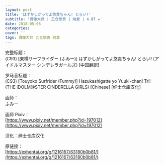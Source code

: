 ```yaml
---
layout: post
title: 'はずかしがってよ悠貴ちゃん! とらい!'
subtitle: '偶像大师 | 乙仓悠贵 | 纯爱 | 4.87 ★'
date: 2018-05-05
categories: 
cover: ''
tags: 偶像大师 乙仓悠贵 纯爱 
---
```


完整标题：  
(C93) [東横サーフライダー (ふみー)] はずかしがってよ悠貴ちゃん! とらい! (アイドルマスター シンデレラガールズ) [中国翻訳]  

罗马音标题：  
(C93) [Touyoko Surfrider (Fummy)] Hazukashigatte yo Yuuki-chan! Tri! (THE IDOLM@STER CINDERELLA GIRLS) [Chinese] [绅士仓库汉化]  

画师：  
ふみー    

画师 Pixiv：  
[https://www.pixiv.net/member.php?id=197012](https://www.pixiv.net/member.php?id=197012)  

汉化：绅士仓库汉化  

原链接：  
[https://exhentai.org/g/1216167/63180b0b81/](https://exhentai.org/g/1216167/63180b0b81/)  

